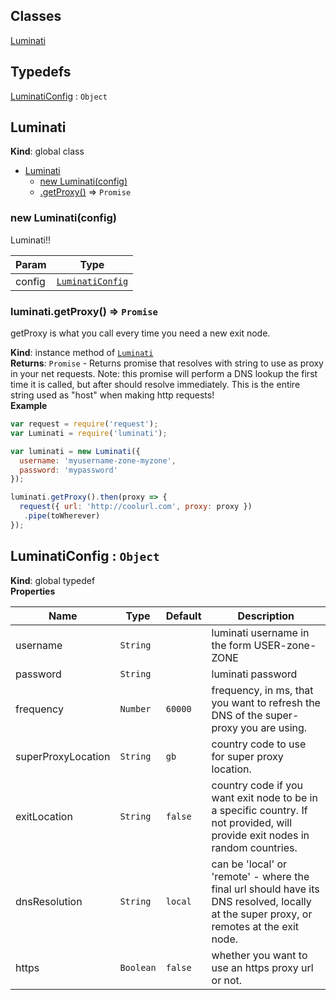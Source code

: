 ## Classes

<dl>
<dt><a href="#Luminati">Luminati</a></dt>
<dd></dd>
</dl>

## Typedefs

<dl>
<dt><a href="#LuminatiConfig">LuminatiConfig</a> : <code>Object</code></dt>
<dd></dd>
</dl>

<a name="Luminati"></a>
## Luminati
**Kind**: global class  

* [Luminati](#Luminati)
    * [new Luminati(config)](#new_Luminati_new)
    * [.getProxy()](#Luminati+getProxy) ⇒ <code>Promise</code>

<a name="new_Luminati_new"></a>
### new Luminati(config)
Luminati!!


| Param | Type |
| --- | --- |
| config | <code>[LuminatiConfig](#LuminatiConfig)</code> | 

<a name="Luminati+getProxy"></a>
### luminati.getProxy() ⇒ <code>Promise</code>
getProxy is what you call every time you need a new exit node.

**Kind**: instance method of <code>[Luminati](#Luminati)</code>  
**Returns**: <code>Promise</code> - Returns promise that resolves with string to use as proxy in your
net requests.
Note: this promise will perform a DNS lookup the first time it is called, but after
should resolve immediately. This is the entire string used as "host" when
making http requests!  
**Example**  
```js
var request = require('request');
var Luminati = require('luminati');

var luminati = new Luminati({
  username: 'myusername-zone-myzone',
  password: 'mypassword'
});

luminati.getProxy().then(proxy => {
  request({ url: 'http://coolurl.com', proxy: proxy })
   .pipe(toWherever)
});
```
<a name="LuminatiConfig"></a>
## LuminatiConfig : <code>Object</code>
**Kind**: global typedef  
**Properties**

| Name | Type | Default | Description |
| --- | --- | --- | --- |
| username | <code>String</code> |  | luminati username in the form USER-zone-ZONE |
| password | <code>String</code> |  | luminati password |
| frequency | <code>Number</code> | <code>60000</code> | frequency, in ms, that you want to refresh the DNS of the super-proxy you are using. |
| superProxyLocation | <code>String</code> | <code>gb</code> | country code to use for super proxy location. |
| exitLocation | <code>String</code> | <code>false</code> | country code if you want exit node to be in a specific country. If not provided, will provide exit nodes in random countries. |
| dnsResolution | <code>String</code> | <code>local</code> | can be 'local' or 'remote' - where the final url should have its DNS resolved, locally at the super proxy, or remotes at the exit node. |
| https | <code>Boolean</code> | <code>false</code> | whether you want to use an https proxy url or not. |

